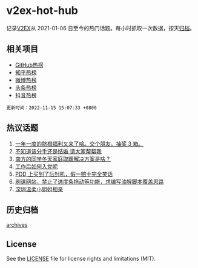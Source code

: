 # v2ex-hot-hub

 记录[V2EX](https://www.v2ex.com/)从 2021-01-06 日至今的热门话题。每小时抓取一次数据，按天[归档](archives)。
 
 ## 相关项目

- [GitHub热榜](https://github.com/snaildev/github-hot-hub)
- [知乎热榜](https://github.com/snaildev/zhihu-hot-hub)
- [微博热榜](https://github.com/snaildev/weibo-hot-hub)
- [头条热榜](https://github.com/snaildev/toutiao-hot-hub)
- [抖音热榜](https://github.com/snaildev/douyin-hot-hub)


 `更新时间：2022-11-15 15:07:33 +0800`

## 热议话题

1. [一年一度的脐橙福利又来了哈。交个朋友。抽奖 3 箱。](https://www.v2ex.com/t/895134)
1. [不知道该分手还是结婚 请大家帮帮我](https://www.v2ex.com/t/895243)
1. [南方的同学冬天家庭取暖解决方案是啥？](https://www.v2ex.com/t/895217)
1. [工作后如何入党呢](https://www.v2ex.com/t/895142)
1. [PDD 上买到了后封机，假一赔十完全笑话](https://www.v2ex.com/t/895370)
1. [刷课网站，禁止了进度条拖动等功能，求编写油猴脚本覆盖思路](https://www.v2ex.com/t/895249)
1. [深圳温柔小姐姐相亲](https://www.v2ex.com/t/895263)

## 历史归档

[archives](archives)

## License

See the [LICENSE](LICENSE) file for license rights and limitations (MIT).
